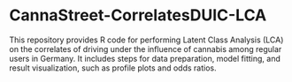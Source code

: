 # CannaStreet-CorrelatesDUIC-LCA
This repository provides R code for performing Latent Class Analysis (LCA) on the correlates of driving under the influence of cannabis among regular users in Germany. It includes steps for data preparation, model fitting, and result visualization, such as profile plots and odds ratios.
